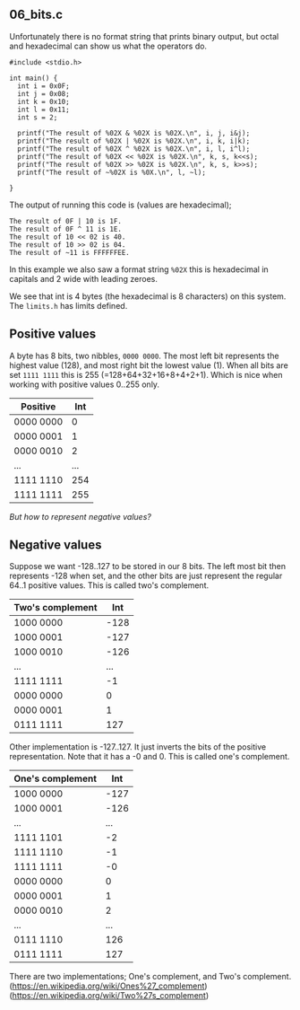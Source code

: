 
## 06_bits.c

Unfortunately there is no format string that prints binary output,
but octal and hexadecimal can show us what the operators do.

```
#include <stdio.h>

int main() {
  int i = 0x0F;
  int j = 0x08;
  int k = 0x10;
  int l = 0x11;
  int s = 2;

  printf("The result of %02X & %02X is %02X.\n", i, j, i&j);
  printf("The result of %02X | %02X is %02X.\n", i, k, i|k);
  printf("The result of %02X ^ %02X is %02X.\n", i, l, i^l);
  printf("The result of %02X << %02X is %02X.\n", k, s, k<<s);
  printf("The result of %02X >> %02X is %02X.\n", k, s, k>>s);
  printf("The result of ~%02X is %0X.\n", l, ~l);

}
```

The output of running this code is (values are hexadecimal);
```
The result of 0F | 10 is 1F.
The result of 0F ^ 11 is 1E.
The result of 10 << 02 is 40.
The result of 10 >> 02 is 04.
The result of ~11 is FFFFFFEE.
```

In this example we also saw a format string `%02X` this is hexadecimal in
capitals and 2 wide with leading zeroes.

We see that int is 4 bytes (the hexadecimal is 8 characters) on this system.
The `limits.h` has limits defined.


## Positive values
A byte has 8 bits, two nibbles, `0000 0000`. The most left bit represents the
highest value (128), and most right bit the lowest value (1). When all bits are
set `1111 1111` this is 255 (=128+64+32+16+8+4+2+1). Which is nice when working
with positive values 0..255 only.

Positive  | Int
---       | ---
0000 0000 | 0
0000 0001 | 1
0000 0010 | 2
...       | ...
1111 1110 | 254
1111 1111 | 255

_But how to represent negative values?_


## Negative values

Suppose we want -128..127 to be stored in our 8 bits. The left most bit then
represents -128 when set, and the other bits are just represent the regular
64..1 positive values. This is called two's complement.

Two's complement | Int
---              | ---
1000 0000 | -128
1000 0001 | -127
1000 0010 | -126
...       | ...
1111 1111 |  -1
0000 0000 |  0
0000 0001 |  1
0111 1111 |  127

Other implementation is -127..127. It just inverts the bits of the positive
representation. Note that it has a -0 and 0. This is called one's complement.

One's complement | Int
---              | ---
1000 0000 | -127
1000 0001 | -126
...       | ...
1111 1101 | -2
1111 1110 | -1
1111 1111 | -0
0000 0000 | 0
0000 0001 | 1
0000 0010 | 2
...       | ...
0111 1110 | 126
0111 1111 | 127

There are two implementations; One's complement, and Two's complement.
(https://en.wikipedia.org/wiki/Ones%27_complement)
(https://en.wikipedia.org/wiki/Two%27s_complement)
